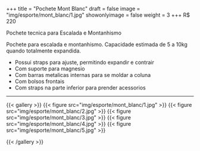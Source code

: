 +++
title = "Pochete Mont Blanc"
draft = false
image = "img/esporte/mont_blanc/1.jpg"
showonlyimage = false
weight = 3
+++
<span class="price">R$ 220</span>

Pochete tecnica para Escalada e Montanhismo
<!--more-->

Pochete para escalada e montanhismo. Capacidade estimada de 5 a 10kg quando totalmente expandida.

- Possui straps para ajuste, permitindo expandir e contrair
- Com suporte para magnesio
- Com barras metalicas internas para se moldar a coluna
- Com bolsos frontais
- Com straps na parte inferior para prender acessorios

---

{{< gallery >}}
{{< figure src="img/esporte/mont_blanc/1.jpg" >}}
{{< figure src="img/esporte/mont_blanc/2.jpg" >}}
{{< figure src="img/esporte/mont_blanc/3.jpg" >}}
{{< figure src="img/esporte/mont_blanc/4.jpg" >}}
{{< figure src="img/esporte/mont_blanc/5.jpg" >}}

{{< /gallery >}}

